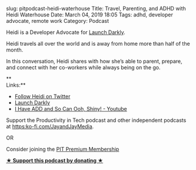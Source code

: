 slug: pitpodcast-heidi-waterhouse
Title: Travel, Parenting, and ADHD with Heidi Waterhouse
Date: March 04, 2019 18:05
Tags: adhd, developer advocate, remote work
Category: Podcast

Heidi is a Developer Advocate for [Launch Darkly](https://www.launchdarkly.com/).  
  
Heidi travels all over the world and is away from home more than half of the month.  
  
In this conversation, Heidi shares with how she’s able to parent, prepare, and connect with her co-workers while always being on the go.  
  
**  
Links:**

  * [Follow Heidi on Twitter](https://twitter.com/Wiredferret)
  * [Launch Darkly](https://www.launchdarkly.com/)
  * [I Have ADD and So Can Ooh, Shiny! - Youtube](https://www.youtube.com/watch?v=hEVW67KSwwo)
  
Support the Productivity in Tech podcast and other independent podcasts at [https:ko-fi.com/JayandJayMedia](https:ko-fi.com/JayandJayMedia).  
  
OR  
  
Consider joining the [PIT Premium Membership](https://productivityintech.com/memberships)

**[★ Support this podcast by donating ★](Https://ko-fi.com/jayandjaymedia)**

